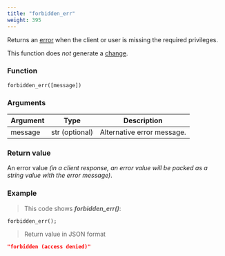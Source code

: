```yaml
---
title: "forbidden_err"
weight: 395
---
```


Returns an [error](../../data-types/error) when the client or user is missing the required privileges.

This function does *not* generate a [change](../../overview/changes).

### Function

`forbidden_err([message])`

### Arguments

Argument | Type | Description
-------- | ---- | -----------
message | str (optional) | Alternative error message.

### Return value

An error value *(in a client response, an error value will be packed as a string value with the error message)*.

### Example

> This code shows ***forbidden_err()***:

```thingsdb,json_response
forbidden_err();
```

> Return value in JSON format

```json
"forbidden (access denied)"
```
